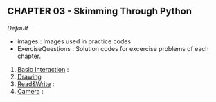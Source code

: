<h2> CHAPTER 03 - Skimming Through Python </h2>


*Default*
<ul>
  <li>images : Images used in practice codes</li>
  <li>ExerciseQuestions : Solution codes for excercise problems of each chapter.
</ul>

<ol>
  <li><a href="https://github.com/AhnJunYeong0319/PoseEstimation/tree/main/CHAPTER4/Basic%20Interact">Basic Interaction</a> : </li>
  <li><a href="https://github.com/AhnJunYeong0319/PoseEstimation/tree/main/CHAPTER4/Drawing">Drawing</a> : </li>
  <li><a href="https://github.com/AhnJunYeong0319/PoseEstimation/tree/main/CHAPTER4/Read%26Write">Read&Write</a> : </li>
  <li><a href="https://github.com/AhnJunYeong0319/PoseEstimation/tree/main/CHAPTER4/Camera">Camera</a> : </li>
</ol>

